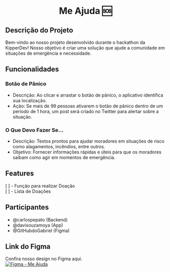 
<div align="center">

# Me Ajuda 🆘

</div>

## Descrição do Projeto

Bem-vindo ao nosso projeto desenvolvido durante o hackathon da KipperDev! Nosso objetivo é criar uma solução que ajude a comunidade em situações de emergência e necessidade.

## Funcionalidades
### Botão de Pânico

- Descrição: Ao clicar e arrastar o botão de pânico, o aplicativo identifica sua localização.
- Ação: Se mais de 99 pessoas ativarem o botão de pânico dentro de um período de 1 hora, um post será criado no Twitter para alertar sobre a situação.

### O Que Devo Fazer Se...

- Descrição: Textos prontos para ajudar moradores em situações de risco como alagamentos, incêndios, entre outros.
- Objetivo: Fornecer informações rápidas e úteis para que os moradores saibam como agir em momentos de emergência.

##  Features
  [ ] - Função para realizar Doação \
  [ ] - Lista de Doações

## Participantes
- @carlospepato (Backend)
- @davisouzamoya (App)
- @GitHubdoGabriel (Figma)
  
## Link do Figma
Confira nosso design no Figma aqui. \
[![Figma - Me Ajuda](https://img.shields.io/badge/Me_Ajuda-007BFF?style=for-the-badge&logo=figma&logoColor=white)](https://www.figma.com/design/yF2kPSpiUQ2h3X4XSLD9tq/Me-Ajuda?node-id=1-87&t=BQcf8BDgigOowml1-1)

